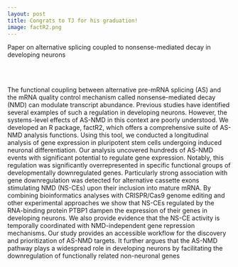 ```yaml
---
layout: post
title: Congrats to TJ for his graduation! 
image: factR2.png
---
```


Paper on alternative splicing coupled to nonsense-mediated decay in developing neurons

<br><br>

The functional coupling between alternative pre-mRNA splicing (AS) and the mRNA quality control mechanism called nonsense-mediated decay (NMD) can modulate transcript abundance. Previous studies have identified several examples of such a regulation in developing neurons. However, the systems-level effects of AS-NMD in this context are poorly understood. We developed an R package, factR2, which offers a comprehensive suite of AS-NMD analysis functions. Using this tool, we conducted a longitudinal analysis of gene expression in pluripotent stem cells undergoing induced neuronal differentiation. Our analysis uncovered hundreds of AS-NMD events with significant potential to regulate gene expression. Notably, this regulation was significantly overrepresented in specific functional groups of developmentally downregulated genes. Particularly strong association with gene downregulation was detected for alternative cassette exons stimulating NMD (NS-CEs) upon their inclusion into mature mRNA. By combining bioinformatics analyses with CRISPR/Cas9 genome editing and other experimental approaches we show that NS-CEs regulated by the RNA-binding protein PTBP1 dampen the expression of their genes in developing neurons. We also provide evidence that the NS-CE activity is temporally coordinated with NMD-independent gene repression mechanisms. Our study provides an accessible workflow for the discovery and prioritization of AS-NMD targets. It further argues that the AS-NMD pathway plays a widespread role in developing neurons by facilitating the downregulation of functionally related non-neuronal genes



<br><br>
